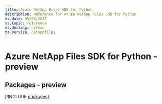 ```yaml
---
title: Azure NetApp Files SDK for Python
description: Reference for Azure NetApp Files SDK for Python
ms.date: 05/08/2025
ms.topic: reference
ms.devlang: python
ms.service: netappfiles
---
```

# Azure NetApp Files SDK for Python - preview
## Packages - preview
[!INCLUDE [packages](netapp-files-index.md)]